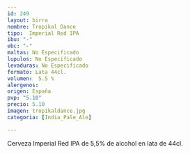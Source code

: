 ```yaml
---
id: 249
layout: birra
nombre: Tropikal Dance
tipo:  Imperial Red IPA
ibu: "-"
ebc: "-"
maltas: No Especificado
lupulos: No Especificado
levaduras: No Especificado
formato: Lata 44cl.
volumen:  5.5 %
alergenos: 
origen: España
pvp: "5.10"
precio: 5.10
imagen: tropikaldance.jpg
categoria: [India_Pale_Ale]

---
```

Cerveza Imperial Red IPA de 5,5% de alcohol en lata de 44cl.